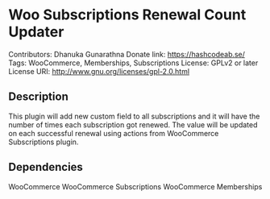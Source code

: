 # Woo Subscriptions Renewal Count Updater
Contributors: Dhanuka Gunarathna
Donate link: https://hashcodeab.se/
Tags: WooCommerce, Memberships, Subscriptions
License: GPLv2 or later
License URI: http://www.gnu.org/licenses/gpl-2.0.html

## Description

This plugin will add new custom field to all subscriptions and it will have the number of times each subscription got renewed.
The value will be updated on each successful renewal using actions from WooCommerce Subscriptions plugin.

## Dependencies

WooCommerce
WooCommerce Subscriptions
WooCommerce Memberships

